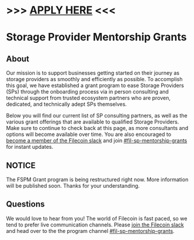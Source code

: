 # >>> [APPLY HERE](https://5ufz7ber0fd.typeform.com/sp-onboarding) <<<

# Storage Provider Mentorship Grants
## About
Our mission is to support businesses getting started on their journey as storage providers as smoothly and efficiently as possible. To accomplish this goal, we have established a grant program to ease Storage Providers (SPs) through the onboarding process via in person consulting and technical support from trusted ecosystem partners who are proven, dedicated, and technically adept SPs themselves. 

Below you will find our current list of SP consulting partners, as well as the various grant offerings that are available to qualified Storage Providers. Make sure to continue to check back at this page, as more consultants and options will become available over time. You are also encouraged to [become a member of the Filecoin slack](https://filecoin.io/slack) and join [#fil-sp-mentorship-grants](https://filecoinproject.slack.com/archives/C03C86E3WU8) for instant updates.

## NOTICE

The FSPM Grant program is being restructured right now.  More information will be published soon. Thanks for your understanding.

## Questions
We would love to hear from you! The world of Filecoin is fast paced, so we tend to prefer live communication channels. Please [join the Filecoin slack](https://filecoin.io/slack) and head over to the the program channel [#fil-sp-mentorship-grants](https://filecoinproject.slack.com/archives/C03C86E3WU8).
